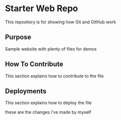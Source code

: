 # Starter Web Repo

This repository is for showing how Git and GitHub work

## Purpose

Sample website with plenty of files for demos

## How To Contribute

This section explains how to contribute to the file

## Deployments

This section explains how to deploy the file

these are the changes i've made by myself
